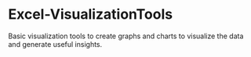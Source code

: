 # Excel-VisualizationTools
Basic visualization tools to create graphs and charts to visualize the data and generate useful insights.​
